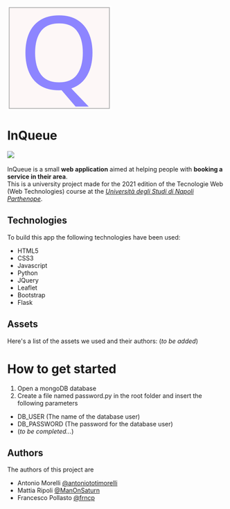 <img src="logo.svg" style="margin: auto; max-width: 400px" alt="">

# InQueue
![](https://img.shields.io/badge/license-Apache%202-blue)

InQueue is a small **web application** aimed at helping people with **booking a service in their area**.  
This is a university project made for the 2021 edition of the Tecnologie Web (Web Technologies) course at the [*Università degli Studi di Napoli Parthenope*](https://github.com/uniparthenope).

## Technologies
To build this app the following technologies have been used:
- HTML5
- CSS3
- Javascript
- Python
- JQuery
- Leaflet
- Bootstrap
- Flask

## Assets
Here's a list of the assets we used and their authors:
(*to be added*)
# How to get started
1) Open a mongoDB database
2) Create a file named password.py in the root folder and insert the following  parameters
- DB_USER (The name of the database user)
- DB_PASSWORD (The password for the database user)
- (*to be completed...*)
## Authors
The authors of this project are
- Antonio Morelli [@antoniototimorelli](https://github.com/antoniototimorelli)
- Mattia Ripoli [@ManOnSaturn](https://github.com/ManOnSaturn)
- Francesco Pollasto [@frncp](https://github.com/frncp)
